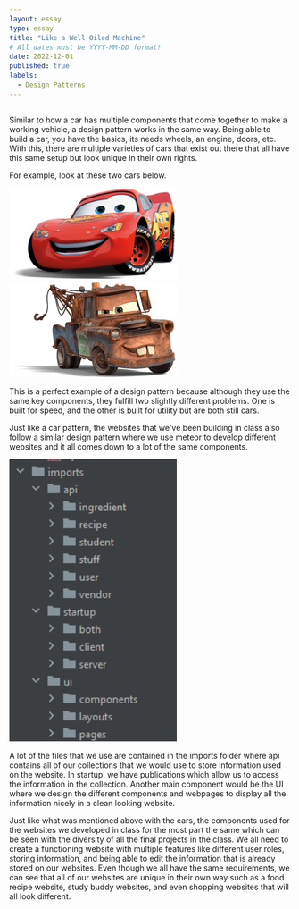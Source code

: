 ```yaml
---
layout: essay
type: essay
title: "Like a Well Oiled Machine"
# All dates must be YYYY-MM-DD format!
date: 2022-12-01
published: true
labels:
  - Design Patterns
---
```


##  
Similar to how a car has multiple components that come together to make a working vehicle, a design pattern works in the same way. Being able to build a car, you have the basics, its needs wheels, an engine, doors, etc. With this, there are multiple varieties of cars that exist out there that all have this same setup but look unique in their own rights.

For example, look at these two cars below. 


<img width="300px" class="rounded float-start pe-4" src="../img/mcqueen.png"> <img width="300px" class="rounded float-start pe-4" src="../img/mater.png">

This is a perfect example of a design pattern because although they use the same key components, they fulfill two slightly different problems. One is built for speed, and the other is built for utility but are both still cars.

Just like a car pattern, the websites that we've been building in class also follow a similar design pattern where we use meteor to develop different websites and it all comes down to a lot of the same components.


<img width="300px" class="rounded float-start pe-4" src="../img/intellij.png">

A lot of the files that we use are contained in the imports folder where api contains all of our collections that we would use to store information used on the website. In startup, we have publications which allow us to access the information in the collection. Another main component would be the UI where we design the different components and webpages to display all the information nicely in a clean looking website.

Just like what was mentioned above with the cars, the components used for the websites we developed in class for the most part the same which can be seen with the diversity of all the final projects in the class. We all need to create a functioning website with multiple features like different user roles, storing information, and being able to edit the information that is already stored on our websites. Even though we all have the same requirements, we can see that all of our websites are unique in their own way such as a food recipe website, study buddy websites, and even shopping websites that will all look different.
